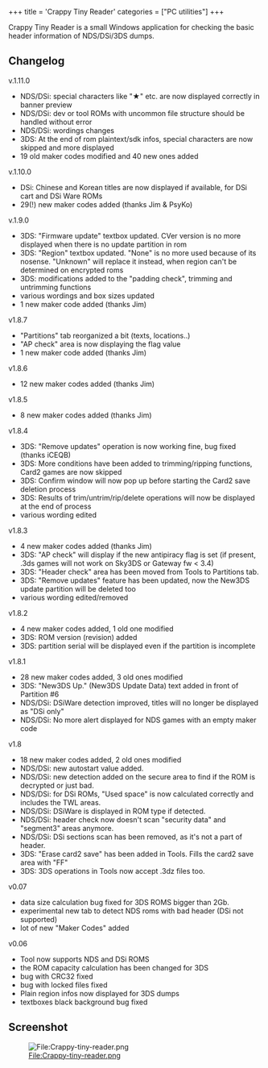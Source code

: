 +++
title = 'Crappy Tiny Reader'
categories = ["PC utilities"]
+++

Crappy Tiny Reader is a small Windows application for checking the basic
header information of NDS/DSi/3DS dumps.

## Changelog

v.1.11.0

- NDS/DSi: special characters like "★" etc. are now displayed correctly
  in banner preview
- NDS/DSi: dev or tool ROMs with uncommon file structure should be
  handled without error
- NDS/DSi: wordings changes
- 3DS: At the end of rom plaintext/sdk infos, special characters are now
  skipped and more displayed
- 19 old maker codes modified and 40 new ones added

v.1.10.0

- DSi: Chinese and Korean titles are now displayed if available, for DSi
  cart and DSi Ware ROMs
- 29(!) new maker codes added (thanks Jim & PsyKo)

v.1.9.0

- 3DS: "Firmware update" textbox updated. CVer version is no more
  displayed when there is no update partition in rom
- 3DS: "Region" textbox updated. "None" is no more used because of its
  nosense. "Unknown" will replace it instead, when region can't be
  determined on encrypted roms
- 3DS: modifications added to the "padding check", trimming and
  untrimming functions
- various wordings and box sizes updated
- 1 new maker code added (thanks Jim)

v1.8.7

- "Partitions" tab reorganized a bit (texts, locations..)
- "AP check" area is now displaying the flag value
- 1 new maker code added (thanks Jim)

v1.8.6

- 12 new maker codes added (thanks Jim)

v1.8.5

- 8 new maker codes added (thanks Jim)

v1.8.4

- 3DS: "Remove updates" operation is now working fine, bug fixed (thanks
  iCEQB)
- 3DS: More conditions have been added to trimming/ripping functions,
  Card2 games are now skipped
- 3DS: Confirm window will now pop up before starting the Card2 save
  deletion process
- 3DS: Results of trim/untrim/rip/delete operations will now be
  displayed at the end of process
- various wording edited

v1.8.3

- 4 new maker codes added (thanks Jim)
- 3DS: "AP check" will display if the new antipiracy flag is set (if
  present, .3ds games will not work on Sky3DS or Gateway fw \< 3.4)
- 3DS: "Header check" area has been moved from Tools to Partitions tab.
- 3DS: "Remove updates" feature has been updated, now the New3DS update
  partition will be deleted too
- various wording edited/removed

v1.8.2

- 4 new maker codes added, 1 old one modified
- 3DS: ROM version (revision) added
- 3DS: partition serial will be displayed even if the partition is
  incomplete

v1.8.1

- 28 new maker codes added, 3 old ones modified
- 3DS: "New3DS Up." (New3DS Update Data) text added in front of
  Partition \#6
- NDS/DSi: DSiWare detection improved, titles will no longer be
  displayed as "DSi only"
- NDS/DSi: No more alert displayed for NDS games with an empty maker
  code

v1.8

- 18 new maker codes added, 2 old ones modified
- NDS/DSi: new autostart value added.
- NDS/DSi: new detection added on the secure area to find if the ROM is
  decrypted or just bad.
- NDS/DSi: for DSi ROMs, "Used space" is now calculated correctly and
  includes the TWL areas.
- NDS/DSi: DSiWare is displayed in ROM type if detected.
- NDS/DSi: header check now doesn't scan "security data" and "segment3"
  areas anymore.
- NDS/DSi: DSi sections scan has been removed, as it's not a part of
  header.
- 3DS: "Erase card2 save" has been added in Tools. Fills the card2 save
  area with "FF"
- 3DS: 3DS operations in Tools now accept .3dz files too.

v0.07

- data size calculation bug fixed for 3DS ROMS bigger than 2Gb.
- experimental new tab to detect NDS roms with bad header (DSi not
  supported)
- lot of new "Maker Codes" added

v0.06

- Tool now supports NDS and DSi ROMS
- the ROM capacity calculation has been changed for 3DS
- bug with CRC32 fixed
- bug with locked files fixed
- Plain region infos now displayed for 3DS dumps
- textboxes black background bug fixed

## Screenshot

<figure>
<img src="../Crappy-tiny-reader.png" title="File:Crappy-tiny-reader.png" />
<figcaption><a
{{% href "../File:Crappy-tiny-reader.png" %}}>File:Crappy-tiny-reader.png</a></figcaption>
</figure>
